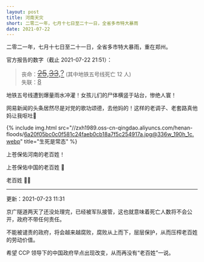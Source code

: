 ```yaml
---
layout: post
title: 河南天灾
short: 二零二一年，七月十七日至二十一日，全省多市特大暴雨
date: 2021-07-22
---
```


二零二一年，七月十七日至二十一日，全省多市特大暴雨，重在郑州。

官方报告的数字（截止 2021-07-22 21:51）：

<blockquote>
丧命：<u style="font-size: 1.5em"><del>25</del>,<del>33</del>,?</u> (其中地铁五号线死亡 12 人)
<br />
失联：<u style="font-size: 1.2em">8</u>
</blockquote>

地铁五号线遭到爆量雨水冲灌！女孩儿们的尸体横竖于站台，惨绝人寰！

网易新闻的头条居然尽是对党的歌功颂德，去他妈的！这样的老调子、老套路真他妈让我呕吐🤮

{% include img.html src="//zxh1989.oss-cn-qingdao.aliyuncs.com/henan-floods/6a20f05bc0c0f581c24faeb0cb18a7f5c254917a.jpg@336w_190h_1c.webp" title="生死是常态"  %}

上苍保佑河南的老百姓！

上苍保佑中国的老百姓 🙏

老百姓 😮‍💨

---

更新：2021-07-23 11:31

京广隧道两天了还没处理完，已经被军队接管，这也就意味着死亡人数将不会公开，政府不带任何责任。

不能被谴责的政府，将会越来越腐败，腐败从上而下，层层保护，从而压榨老百姓的劳动价值。

希望 CCP 领导下的中国政府早点出现改变，从而再没有“老百姓”一说。
